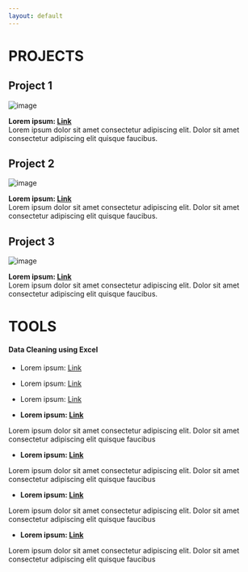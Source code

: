 ```yaml
---
layout: default
---
```


# PROJECTS

## Project 1

<div class="projects-row">
  <img src="https://github.githubassets.com/images/icons/emoji/octocat.png" alt="image" class="proj-img">
  <p>
  <strong>Lorem ipsum: <a href="#">Link</a></strong><br>
  Lorem ipsum dolor sit amet consectetur adipiscing elit. Dolor sit amet consectetur adipiscing elit quisque faucibus.
  </p>
</div>

## Project 2

<div class="projects-row">
  <img src="https://github.githubassets.com/images/icons/emoji/octocat.png" alt="image" class="proj-img">
  <p>
  <strong>Lorem ipsum: <a href="#">Link</a></strong><br>
  Lorem ipsum dolor sit amet consectetur adipiscing elit. Dolor sit amet consectetur adipiscing elit quisque faucibus.
  </p>
</div>

## Project 3

<div class="projects-row">
  <img src="https://github.githubassets.com/images/icons/emoji/octocat.png" alt="image" class="proj-img">
  <p>
  <strong>Lorem ipsum: <a href="#">Link</a></strong><br>
  Lorem ipsum dolor sit amet consectetur adipiscing elit. Dolor sit amet consectetur adipiscing elit quisque faucibus.
  </p>
</div>


# TOOLS

#### **Data Cleaning using Excel**

*   Lorem ipsum: <a href="#">Link</a><br>
*   Lorem ipsum: <a href="#">Link</a><br>
*   Lorem ipsum: <a href="#">Link</a><br>


* **Lorem ipsum: <a href="#">Link</a><br>**
<p>
Lorem ipsum dolor sit amet consectetur adipiscing elit. Dolor sit amet consectetur adipiscing elit quisque faucibus
</p>

* **Lorem ipsum: <a href="#">Link</a><br>**
<p>
Lorem ipsum dolor sit amet consectetur adipiscing elit. Dolor sit amet consectetur adipiscing elit quisque faucibus
</p>

* **Lorem ipsum: <a href="#">Link</a><br>**
<p>
Lorem ipsum dolor sit amet consectetur adipiscing elit. Dolor sit amet consectetur adipiscing elit quisque faucibus
</p>

* **Lorem ipsum: <a href="#">Link</a><br>**
<p>
Lorem ipsum dolor sit amet consectetur adipiscing elit. Dolor sit amet consectetur adipiscing elit quisque faucibus
</p>
